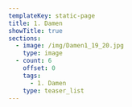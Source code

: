 ```yaml
---
templateKey: static-page
title: 1. Damen
showTitle: true
sections:
  - image: /img/Damen1_19_20.jpg
    type: image
  - count: 6
    offset: 0
    tags:
      - 1. Damen
    type: teaser_list
---
```


